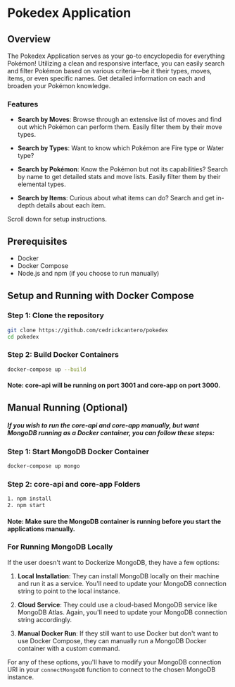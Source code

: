 # Pokedex Application

## Overview

The Pokedex Application serves as your go-to encyclopedia for everything Pokémon! Utilizing a clean and responsive interface, you can easily search and filter Pokémon based on various criteria—be it their types, moves, items, or even specific names. Get detailed information on each and broaden your Pokémon knowledge.

### Features
- **Search by Moves**: Browse through an extensive list of moves and find out which Pokémon can perform them. Easily filter them by their move types.

- **Search by Types**: Want to know which Pokémon are Fire type or Water type? 

- **Search by Pokémon**: Know the Pokémon but not its capabilities? Search by name to get detailed stats and move lists. Easily filter them by their elemental types.
 

- **Search by Items**: Curious about what items can do? Search and get in-depth details about each item.

Scroll down for setup instructions.

## Prerequisites

- Docker
- Docker Compose
- Node.js and npm (if you choose to run manually)

## Setup and Running with Docker Compose

### Step 1: Clone the repository

```bash
git clone https://github.com/cedrickcantero/pokedex
cd pokedex
```

### Step 2: Build Docker Containers

```bash
docker-compose up --build
```

#### Note: core-api will be running on port 3001 and core-app on port 3000.

## Manual Running (Optional)
##### If you wish to run the core-api and core-app manually, but want MongoDB running as a Docker container, you can follow these steps:

### Step 1: Start MongoDB Docker Container

```bash
docker-compose up mongo
```

### Step 2:  core-api and core-app Folders

```bash
1. npm install
2. npm start
```

#### Note: Make sure the MongoDB container is running before you start the applications manually.

### For Running MongoDB Locally

If the user doesn't want to Dockerize MongoDB, they have a few options:

1. **Local Installation**: They can install MongoDB locally on their machine and run it as a service. You'll need to update your MongoDB connection string to point to the local instance.

2. **Cloud Service**: They could use a cloud-based MongoDB service like MongoDB Atlas. Again, you'll need to update your MongoDB connection string accordingly.

3. **Manual Docker Run**: If they still want to use Docker but don't want to use Docker Compose, they can manually run a MongoDB Docker container with a custom command.

For any of these options, you'll have to modify your MongoDB connection URI in your `connectMongoDB` function to connect to the chosen MongoDB instance.